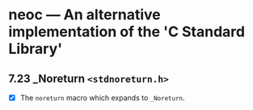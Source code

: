 # neoc — An alternative implementation of the 'C Standard Library'

## 7.23 _Noreturn `<stdnoreturn.h>`

- [x] The `noreturn` macro which expands to `_Noreturn`.
